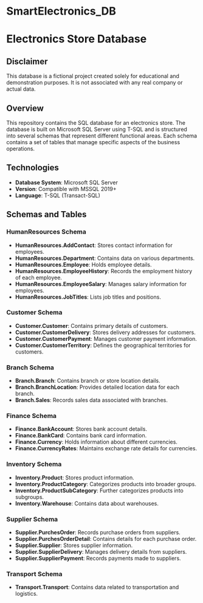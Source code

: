 # SmartElectronics_DB
# Electronics Store Database

## Disclaimer

This database is a fictional project created solely for educational and demonstration purposes. It is not associated with any real company or actual data.

## Overview

This repository contains the SQL database for an electronics store. The database is built on Microsoft SQL Server using T-SQL and is structured into several schemas that represent different functional areas. Each schema contains a set of tables that manage specific aspects of the business operations.

## Technologies

- **Database System**: Microsoft SQL Server
- **Version**: Compatible with MSSQL 2019+
- **Language**: T-SQL (Transact-SQL)

## Schemas and Tables

### HumanResources Schema
- **HumanResources.AddContact**: Stores contact information for employees.
- **HumanResources.Department**: Contains data on various departments.
- **HumanResources.Employee**: Holds employee details.
- **HumanResources.EmployeeHistory**: Records the employment history of each employee.
- **HumanResources.EmployeeSalary**: Manages salary information for employees.
- **HumanResources.JobTitles**: Lists job titles and positions.

### Customer Schema
- **Customer.Customer**: Contains primary details of customers.
- **Customer.CustomerDelivery**: Stores delivery addresses for customers.
- **Customer.CustomerPayment**: Manages customer payment information.
- **Customer.CustomerTerritory**: Defines the geographical territories for customers.

### Branch Schema
- **Branch.Branch**: Contains branch or store location details.
- **Branch.BranchLocation**: Provides detailed location data for each branch.
- **Branch.Sales**: Records sales data associated with branches.

### Finance Schema
- **Finance.BankAccount**: Stores bank account details.
- **Finance.BankCard**: Contains bank card information.
- **Finance.Currency**: Holds information about different currencies.
- **Finance.CurrencyRates**: Maintains exchange rate details for currencies.

### Inventory Schema
- **Inventory.Product**: Stores product information.
- **Inventory.ProductCategory**: Categorizes products into broader groups.
- **Inventory.ProductSubCategory**: Further categorizes products into subgroups.
- **Inventory.Warehouse**: Contains data about warehouses.

### Supplier Schema
- **Supplier.PurchesOrder**: Records purchase orders from suppliers.
- **Supplier.PurchesOrderDetail**: Contains details for each purchase order.
- **Supplier.Supplier**: Stores supplier information.
- **Supplier.SupplierDelivery**: Manages delivery details from suppliers.
- **Supplier.SupplierPayment**: Records payments made to suppliers.

### Transport Schema
- **Transport.Transport**: Contains data related to transportation and logistics.
